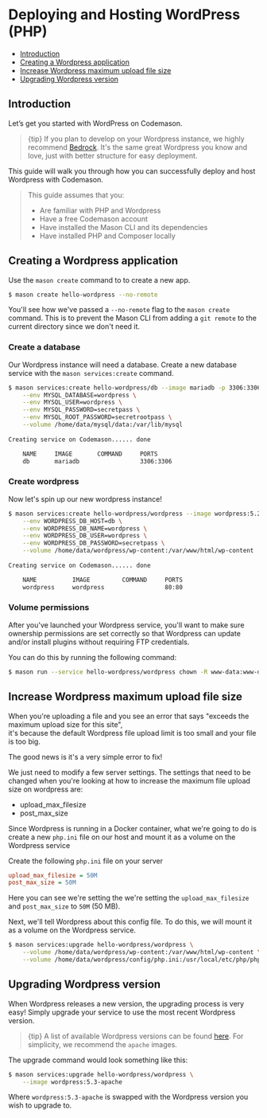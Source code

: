 # Deploying and Hosting WordPress (PHP)

- [Introduction](#introduction)
- [Creating a Wordpress application](#creating-a-wordpress-application)
- [Increase Wordpress maximum upload file size](#increase-wordpress-maximum-upload-file-size)
- [Upgrading Wordpress version](#upgrading-wordpress-version)


<a name="introduction"></a>
## Introduction
Let’s get you started with WordPress on Codemason. 

> {tip} If you plan to develop on your Wordpress instance, we highly recommend [Bedrock](https://roots.io/bedrock/). It's the same great Wordpress you know and love, just with better structure for easy deployment.

This guide will walk you through how you can successfully deploy and host Wordpress with Codemason.

> This guide assumes that you:
> - Are familiar with PHP and Wordpress
> - Have a free Codemason account 
> - Have installed the Mason CLI and its dependencies 
> - Have installed PHP and Composer locally 


<a name="creating-a-wordpress-application"></a>
## Creating a Wordpress application

Use the `mason create` command to to create a new app.
```bash
$ mason create hello-wordpress --no-remote
``` 

You'll see how we've passed a `--no-remote` flag to the `mason create` command. This is to prevent the Mason CLI from 
adding a `git remote` to the current directory since we don't need it.
 

### Create a database 

Our Wordpress instance will need a database. Create a new database service with the `mason services:create` command.

```bash
$ mason services:create hello-wordpress/db --image mariadb -p 3306:3306 \
    --env MYSQL_DATABASE=wordpress \
    --env MYSQL_USER=wordpress \
    --env MYSQL_PASSWORD=secretpass \
    --env MYSQL_ROOT_PASSWORD=secretrootpass \
	--volume /home/data/mysql/data:/var/lib/mysql
    
Creating service on Codemason...... done

    NAME     IMAGE       COMMAND     PORTS
    db       mariadb                 3306:3306
```


### Create wordpress 

Now let's spin up our new wordpress instance! 

```bash
$ mason services:create hello-wordpress/wordpress --image wordpress:5.2-apache -p 80:80 \
    --env WORDPRESS_DB_HOST=db \
    --env WORDPRESS_DB_NAME=wordpress \
    --env WORDPRESS_DB_USER=wordpress \
    --env WORDPRESS_DB_PASSWORD=secretpass \
	--volume /home/data/wordpress/wp-content:/var/www/html/wp-content
    
Creating service on Codemason...... done

    NAME          IMAGE         COMMAND     PORTS
    wordpress     wordpress                 80:80
```

### Volume permissions

After you've launched your Wordpress service, you'll want to make sure ownership permissions are set correctly so 
that Wordpress can update and/or install plugins without requiring FTP credentials. 

You can do this by running the following command:

```bash
$ mason run --service hello-wordpress/wordpress chown -R www-data:www-data /var/www/ 
```


<a name="increase-wordpress-maximum-upload-file-size"></a>
## Increase Wordpress maximum upload file size

When you're uploading a file and you see an error that says "exceeds the maximum upload size for this site",  
it's because the default Wordpress file upload limit is too small and your file is too big.

The good news is it's a very simple error to fix!

We just need to modify a few server settings. The settings that need to be changed when you're looking at how to 
increase the maximum file upload size on wordpress are:

- upload_max_filesize
- post_max_size

Since Wordpress is running in a Docker container, what we're going to do is create a new `php.ini` file on our host 
and mount it as a volume on the Wordpress service 

Create the following `php.ini` file on your server
```ini
upload_max_filesize = 50M
post_max_size = 50M
```

Here you can see we're setting the we're setting the `upload_max_filesize` and `post_max_size` to `50M` (50 MB).

Next, we'll tell Wordpress about this config file. To do this, we will mount it as a volume on the Wordpress service.

```bash
$ mason services:upgrade hello-wordpress/wordpress \
	--volume /home/data/wordpress/wp-content:/var/www/html/wp-content \
	--volume /home/data/wordpress/config/php.ini:/usr/local/etc/php/php.ini
```


<a name="upgrading-wordpress-version"></a>
## Upgrading Wordpress version

When Wordpress releases a new version, the upgrading process is very easy! Simply upgrade your service to use the most recent Wordpress version.

> {tip} A list of available Wordpress versions can be found [here](https://hub.docker.com/_/wordpress/). For simplicity, we recommend the `apache` images.

The upgrade command would look something like this:
```bash
$ mason services:upgrade hello-wordpress/wordpress \
	--image wordpress:5.3-apache
```

Where `wordpress:5.3-apache` is swapped with the Wordpress version you wish to upgrade to.

